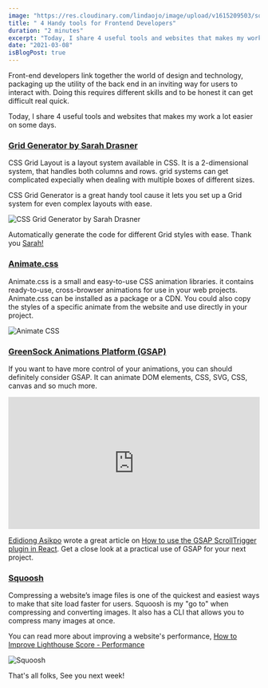 ```yaml
---
image: "https://res.cloudinary.com/lindaojo/image/upload/v1615209503/squoosh_zblvdf.png"
title: " 4 Handy tools for Frontend Developers"
duration: "2 minutes"
excerpt: "Today, I share 4 useful tools and websites that makes my work a lot easier on some days."
date: "2021-03-08"
isBlogPost: true
---
```


Front-end developers link together the world of design and technology, packaging up the utility of the back end in an inviting way for users to interact with. Doing this requires different skills and to be honest it can get difficult real quick.

Today, I share 4 useful tools and websites that makes my work a lot easier on some days.

<a href="https://cssgrid-generator.netlify.app/" class="link" target="_blank"><h3>Grid Generator by Sarah Drasner</h3></a>

CSS Grid Layout is a layout system available in CSS. It is a 2-dimensional system, that handles both columns and rows. grid systems can get complicated expecially when dealing with multiple boxes of different sizes.

CSS Grid Generator is a great handy tool cause it lets you set up a Grid system for even complex layouts with ease.

<div class="centered-image lg:w-2/3 md:w-2/3 sm:w-56">

![CSS Grid Generator by Sarah Drasner](https://res.cloudinary.com/lindaojo/image/upload/v1615209504/css-grid-generator_bgerxc.png)

</div>

Automatically generate the code for different Grid styles with ease. Thank you <a href="https://twitter.com/sarah_edo" class="link" target="_blank">Sarah!</a>

<a href="https://animate.style" class="link" target="_blank"><h3>Animate.css</h3></a>

Animate.css is a small and easy-to-use CSS animation libraries. it contains ready-to-use, cross-browser animations for use in your web projects. Animate.css can be installed as a package or a CDN. You could also copy the styles of a specific animate from the website and use directly in your project.

<div class="centered-image lg:w-2/3 md:w-2/3 sm:w-56">

![Animate CSS](https://res.cloudinary.com/lindaojo/image/upload/v1615209503/animate-css_fqwk4f.png)

</div>

<a href="https://greensock.com/gsap/" class="link" target="_blank"><h3>GreenSock Animations Platform (GSAP)</h3></a>

If you want to have more control of your animations, you can should definitely consider GSAP. It can animate DOM elements, CSS, SVG, CSS, canvas and so much more.

<iframe height="265" style="width: 100%;" scrolling="no" title="GSAP Basic Tween" src="https://codepen.io/GreenSock/embed/wvwEOZL?height=265&theme-id=dark&default-tab=js,result" frameborder="no" loading="lazy" allowtransparency="true" allowfullscreen="true">
  See the Pen <a href='https://codepen.io/GreenSock/pen/wvwEOZL'>GSAP Basic Tween</a> by GreenSock
  (<a href='https://codepen.io/GreenSock'>@GreenSock</a>) on <a href='https://codepen.io'>CodePen</a>.
</iframe>

<a href="https://edidiongasikpo.com" class="link" target="_blank">Edidiong Asikpo</a> wrote a great article on <a href="https://edidiongasikpo.com/using-gsap-scrolltrigger-plugin-in-react" class="link" target="_blank">How to use the GSAP ScrollTrigger plugin in React</a>. Get a close look at a practical use of GSAP for your next project.

<a href="https://squoosh.app" class="link" target="_blank"><h3>Squoosh</h3></a>

Compressing a website’s image files is one of the quickest and easiest ways to make that site load faster for users.
Squoosh is my "go to" when compressing and converting images. It also has a CLI that allows you to compress many images at once.


You can read more about improving a website's performance,  <a href="https://www.lindaojo.com/blog/how-to-improve-lighthouse-score-performance/" class="link" target="_blank">How to Improve Lighthouse Score - Performance</a>

<div class="centered-image lg:w-2/3 md:w-2/3 sm:w-56">

![Squoosh](https://res.cloudinary.com/lindaojo/image/upload/v1615209503/squoosh_zblvdf.png)

</div>

That's all folks, See you next week!